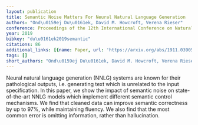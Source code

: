 ```yaml
---
layout: publication
title: Semantic Noise Matters For Neural Natural Language Generation
authors: "Ond\u0159ej Du\u0161ek, David M. Howcroft, Verena Rieser"
conference: Proceedings of the 12th International Conference on Natural Language Generation
year: 2019
bibkey: "du\u0161ek2019semantic"
citations: 86
additional_links: [{name: Paper, url: 'https://arxiv.org/abs/1911.03905'}]
tags: []
short_authors: "Ond\u0159ej Du\u0161ek, David M. Howcroft, Verena Rieser"
---
```

Neural natural language generation (NNLG) systems are known for their
pathological outputs, i.e. generating text which is unrelated to the input
specification. In this paper, we show the impact of semantic noise on
state-of-the-art NNLG models which implement different semantic control
mechanisms. We find that cleaned data can improve semantic correctness by up to
97%, while maintaining fluency. We also find that the most common error is
omitting information, rather than hallucination.